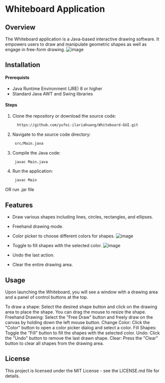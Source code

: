 # Whiteboard Application 

## Overview
The Whiteboard application is a Java-based interactive drawing software. It empowers users to draw and manipulate geometric shapes as well as engage in free-form drawing. 
![image](https://github.com/yufei-ilariahuang/Whiteboard-GUI/assets/129757476/a5ad7fa1-e33e-483a-94ad-00e6acc96ca7)

## Installation
#### Prerequists
- Java Runtime Environment (JRE) 8 or higher
- Standard Java AWT and Swing libraries
#### Steps
1. Clone the repository or download the source code:
   ```bash
     https://github.com/yufei-ilariahuang/Whiteboard-GUI.git
   ```
3. Navigate to the source code directory:
   ```bash
    src/Main.java
   ```
5. Compile the Java code:
   ```bash
    javac Main.java
   ```
7. Run the application:
   ```bash
    javac Main
   ```
OR run .jar file

## Features
- Draw various shapes including lines, circles, rectangles, and ellipses.
- Freehand drawing mode.
- Color picker to choose different colors for shapes.
![image](https://github.com/yufei-ilariahuang/Whiteboard-GUI/assets/129757476/c8dd5c8b-7be9-4a77-b149-66c0be518706)
- Toggle to fill shapes with the selected color.
![image](https://github.com/yufei-ilariahuang/Whiteboard-GUI/assets/129757476/5a4e617c-8d61-44df-95a0-fd727df12ceb)

- Undo the last action.
- Clear the entire drawing area.

## Usage
Upon launching the Whiteboard, you will see a window with a drawing area and a panel of control buttons at the top.

To draw a shape: Select the desired shape button and click on the drawing area to place the shape. You can drag the mouse to resize the shape.
Freehand Drawing: Select the "Free Draw" button and freely draw on the canvas by holding down the left mouse button.
Change Color: Click the "Color" button to open a color picker dialog and select a color.
Fill Shapes: Toggle the "Fill" button to fill the shapes with the selected color.
Undo: Click the "Undo" button to remove the last drawn shape.
Clear: Press the "Clear" button to clear all shapes from the drawing area.

## License
This project is licensed under the MIT License - see the LICENSE.md file for details.
